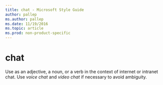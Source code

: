 ```yaml
---
title: chat - Microsoft Style Guide
author: pallep
ms.author: pallep
ms.date: 11/19/2016
ms.topic: article
ms.prod: non-product-specific
---
```


# chat

Use as an adjective, a noun, or a verb in the context of internet or intranet chat. Use *voice chat* and *video chat* if necessary to avoid ambiguity.
